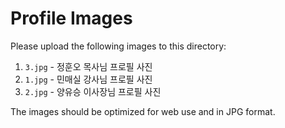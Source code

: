 # Profile Images

Please upload the following images to this directory:

1. `3.jpg` - 정훈오 목사님 프로필 사진
2. `1.jpg` - 민매실 강사님 프로필 사진
3. `2.jpg` - 양유승 이사장님 프로필 사진

The images should be optimized for web use and in JPG format.